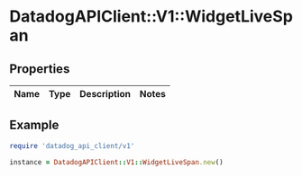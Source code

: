 # DatadogAPIClient::V1::WidgetLiveSpan

## Properties

| Name | Type | Description | Notes |
| ---- | ---- | ----------- | ----- |

## Example

```ruby
require 'datadog_api_client/v1'

instance = DatadogAPIClient::V1::WidgetLiveSpan.new()
```

